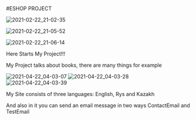 #ESHOP PROJECT

![2021-02-22_21-02-35](https://user-images.githubusercontent.com/78431912/113280911-bf176380-9306-11eb-950b-e57fb3118717.png)


![2021-02-22_21-05-52](https://user-images.githubusercontent.com/78431912/113280969-d1919d00-9306-11eb-9c10-434026fc8eaa.png)


![2021-02-22_21-06-14](https://user-images.githubusercontent.com/78431912/113281023-e110e600-9306-11eb-9389-2120ff1fee33.png)




Here Starts My Project!!!

My Project talks about books, there are many things for example

![2021-04-22_04-03-07](https://user-images.githubusercontent.com/78431912/115626754-c0ddb100-a31f-11eb-9300-353d80f067f4.png)
![2021-04-22_04-03-28](https://user-images.githubusercontent.com/78431912/115626759-c2a77480-a31f-11eb-979c-35e79622986e.png)
![2021-04-22_04-03-39](https://user-images.githubusercontent.com/78431912/115626778-c804bf00-a31f-11eb-82b0-f452ccda8814.png)

My Site consists of three languages: English, Rys and Kazakh

And also in it you can send an email message in two ways ContactEmail and TestEmail
